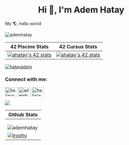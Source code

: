 <h1 align="center">Hi 👋, I'm Adem Hatay</h1>
<p>My 🌎, hello world</p>
<p align="left"> <img src="https://komarev.com/ghpvc/?username=ademhatay&label=Profile%20views&color=0e75b6&style=flat" alt="ademhatay" /> </p>

42 Piscine Stats      |  42 Cursus Stats  |
| ----------- | ----------- |
| [![ahatay's 42 stats](https://badge42.vercel.app/api/v2/stats/cl13inawu000609kzjcd3ovmg?cursusId=9)](https://github.com/ademhatay)      | [![ahatay's 42 stats](https://badge42.vercel.app/api/v2/stats/cl13inawu000609kzjcd3ovmg?cursusId=21)](https://profile.intra.42.fr/users/ahatay)       |

<p align="left"> <a href="https://twitter.com/hatayadem" target="blank"><img src="https://img.shields.io/twitter/follow/hatayadem?logo=twitter&style=for-the-badge" alt="hatayadem" /></a> </p>

<h3 align="left">Connect with me:</h3>
<p align="left">
<a href="https://twitter.com/hatayadem" target="blank"><img align="center" src="https://raw.githubusercontent.com/rahuldkjain/github-profile-readme-generator/master/src/images/icons/Social/twitter.svg" alt="hatayadem" height="30" width="40" /></a>
<a href="https://instagram.com/ademhatay_" target="blank"><img align="center" src="https://raw.githubusercontent.com/rahuldkjain/github-profile-readme-generator/master/src/images/icons/Social/instagram.svg" alt="ademhatay_" height="30" width="40" /></a>
 <a href="https://www.linkedin.com/in/ademhatay/" target="blank"><img align="center" src="https://raw.githubusercontent.com/rahuldkjain/github-profile-readme-generator/master/src/images/icons/Social/linked-in-alt.svg" alt="hatayadem" height="30" width="40" /></a>
</p>
<img src="https://user-images.githubusercontent.com/66277966/170010039-f1832532-4421-4e64-a3f5-327a0b926d0e.svg">



Github Stats |
| ----------- |
|<p><img align="left" src="https://github-readme-stats.vercel.app/api/top-langs?username=ademhatay&show_icons=true&locale=en&layout=compact" alt="ademhatay" /></p>|
|[![trophy](https://github-profile-trophy.vercel.app/?username=ademhatay)](https://github.com/ademhatay)|

 
